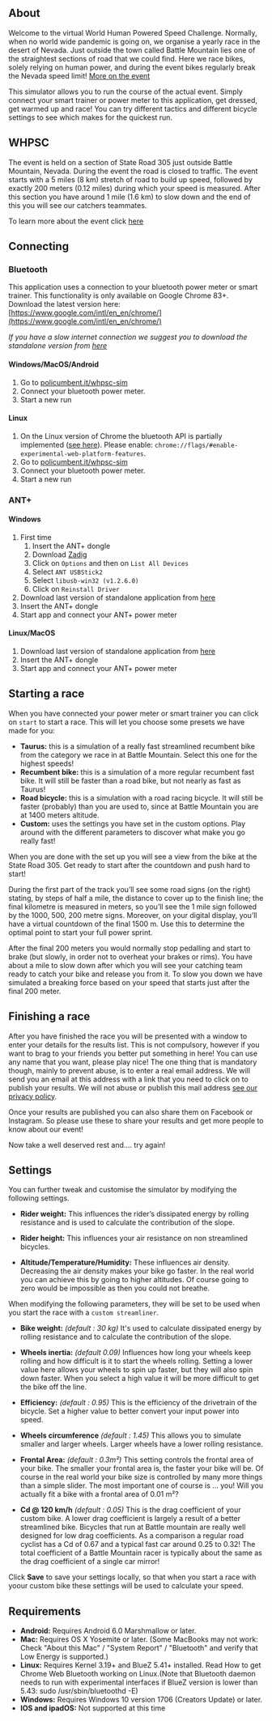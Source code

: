 ## About

Welcome to the virtual World Human Powered Speed Challenge. Normally, when no world wide pandemic is going on, we organise a yearly race in the desert of Nevada. Just outside the town called Battle Mountain lies one of the straightest sections of road that we could find. Here we race bikes, solely relying on human power, and during the event bikes regularly break the Nevada speed limit!
[More on the event](http://www.ihpva.org/)

This simulator allows you to run the course of the actual event. Simply connect your smart trainer or power meter to this application, get dressed, get warmed up and race! You can try different tactics and different bicycle settings to see which makes for the quickest run.

## WHPSC

The event is held on a section of State Road 305 just outside Battle Mountain, Nevada. During the event the road is closed to traffic. The event starts with a 5 miles (8 km) stretch of road to build up speed, followed by exactly 200 meters (0.12 miles) during which your speed is measured. After this section you have around 1 mile (1.6 km) to slow down and the end of this you will see our catchers teammates.

To learn more about the event click [here](https://www.policumbent.it/en/home-en/#section-2958)

## Connecting

### Bluetooth

This application uses a connection to your bluetooth power meter or smart trainer. This functionality is only available on Google Chrome 83+. Download the latest version here: [https://www.google.com/intl/en_en/chrome/](https://www.google.com/intl/en_en/chrome/)

*If you have a slow internet connection we suggest you to download the standalone version from [here](https://github.com/policumbent/WHPSC-Sim/releases)*

#### Windows/MacOS/Android

1. Go to [policumbent.it/whpsc-sim](https://policumbent.it/whpsc-sim)
1. Connect your bluetooth power meter.
1. Start a new run

#### Linux

1. On the Linux version of Chrome the bluetooth API is partially implemented ([see here](https://github.com/WebBluetoothCG/web-bluetooth/blob/gh-pages/implementation-status.md)). Please enable: `chrome://flags/#enable-experimental-web-platform-features`.
1. Go to [policumbent.it/whpsc-sim](https://policumbent.it/whpsc-sim)
1. Connect your bluetooth power meter.
1. Start a new run

### ANT+

#### Windows

1. First time
    1. Insert the ANT+ dongle
    1. Download [Zadig](https://zadig.akeo.ie/)
    1. Click on `Options` and then on `List All Devices`
    1. Select `ANT USBStick2`
    1. Select `libusb-win32 (v1.2.6.0)`
    1. Click on `Reinstall Driver`
1. Download last version of standalone application from [here](https://github.com/policumbent/WHPSC-Sim/releases)
1. Insert the ANT+ dongle
1. Start app and connect your ANT+ power meter

#### Linux/MacOS

1. Download last version of standalone application from [here](https://github.com/policumbent/WHPSC-Sim/releases)
1. Insert the ANT+ dongle
1. Start app and connect your ANT+ power meter

## Starting a race

When you have connected your power meter or smart trainer you can click on `start` to start a race. This will let you choose some presets we have made for you:

- **Taurus:** this is a simulation of a really fast streamlined recumbent bike from the category we race in at Battle Mountain. Select this one for the highest speeds!
- **Recumbent bike:** this is a simulation of a more regular recumbent fast bike. It will still be faster than a road bike, but not nearly as fast as Taurus!
- **Road bicycle:** this is a simulation with a road racing bicycle. It will still be faster (probably) than you are used to, since at Battle Mountain you are at 1400 meters altitude.
- **Custom:** uses the settings you have set in the custom options. Play around with the different parameters to discover what make you go really fast!

When you are done with the set up you will see a view from the bike at the State Road 305. Get ready to start after the countdown and push hard to start!

During the first part of the track you’ll see some road signs (on the right) stating, by steps of half a mile, the distance to cover up to the finish line; the final kilometre is measured in meters, so you’ll see the 1 mile sign followed by the 1000, 500, 200 metre signs.  Moreover, on your digital display, you’ll have a virtual countdown of the final 1500 m. Use this to determine the optimal point to start your full power sprint.

After the final 200 meters you would normally stop pedalling and start to brake (but slowly, in order not to overheat your brakes or rims). You have about a mile to slow down after which you will see your catching team ready to catch your bike and release you from it. To slow you down we have simulated a breaking force based on your speed that starts just after the final 200 meter.

## Finishing a race

After you have finished the race you will be presented with a window to enter your details for the results list. This is not compulsory, however if you want to brag to your friends you better put something in here! You can use any name that you want, please play nice!
The one thing that is mandatory though, mainly to prevent abuse, is to enter a real email address. We will send you an email at this address with a link that you need to click on to publish your results. We will not abuse or publish this mail address [see our privacy policy](https://www.policumbent.it/whpsc-sim/GDPR.html).

Once your results are published you can also share them on Facebook or Instagram. So please use these to share your results and get more people to know about our event!

Now take a well deserved rest and…. try again!

## Settings

You can further tweak and customise the simulator by modifying the following settings.

- **Rider weight:** This influences the rider’s dissipated energy by rolling resistance and is used to calculate the contribution of the slope.

- **Rider height:** This influences your air resistance on non streamlined bicycles.

- **Altitude/Temperature/Humidity:** These influences air density. Decreasing the air density makes your bike go faster. In the real world you can achieve this by going to higher altitudes. Of course going to zero would be impossible as then you could not breathe.

When modifying the following parameters, they will be set to be used when you start the race with a `custom streamliner`.

- **Bike weight:** *(default : 30 kg)* It's used to calculate dissipated energy by rolling resistance and to calculate the contribution of the slope.

- **Wheels inertia:** *(default 0.09)* Influences how long your wheels keep rolling and how difficult is it to start the wheels rolling. Setting a lower value here allows your wheels to spin up faster, but they will also spin down faster. When you select a high value it will be more difficult to get the bike off the line.

- **Efficiency:** *(default : 0.95)* This is the efficiency of the drivetrain of the bicycle. Set a higher value to better convert your input power into speed.

- **Wheels circumference** *(default : 1.45)* This allows you to simulate smaller and larger wheels. Larger wheels have a lower rolling resistance.

- **Frontal Area:** *(default : 0.3m²)* This setting controls the frontal area of your bike. The smaller your frontal area is, the faster your bike will be. Of course in the real world your bike size is controlled by many more things than a simple slider. The most important one of course is … you! Will you actually fit a bike with a frontal area of 0.01 m²?

- **Cd @ 120 km/h** *(default : 0.05)* This is the drag coefficient of your custom bike. A lower drag coefficient is largely a result of a better streamlined bike. Bicycles that run at Battle mountain are really well designed for low drag coefficients. As a comparison a regular road cyclist has a Cd of 0.67 and a typical fast car around 0.25 to 0.32! The total coefficient of a Battle Mountain racer is typically about the same as the drag coefficient of a single car mirror!

Click **Save** to save your settings locally, so that when you start a race with yoour custom bike these settings will be used to calculate your speed.

## Requirements

- **Android:** Requires Android 6.0 Marshmallow or later.
- **Mac:** Requires OS X Yosemite or later. (Some MacBooks may not work: Check "About this Mac" / "System Report" / "Bluetooth" and verify that Low Energy is supported.)
- **Linux:** Requires Kernel 3.19+ and BlueZ 5.41+ installed. Read How to get Chrome Web Bluetooth working on Linux.(Note that Bluetooth daemon needs to run with experimental interfaces if BlueZ version is lower than 5.43: sudo /usr/sbin/bluetoothd -E)
- **Windows:** Requires Windows 10 version 1706 (Creators Update) or later.
- **IOS and ipadOS:** Not supported at this time
